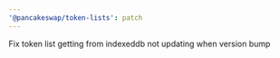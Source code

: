 ```yaml
---
'@pancakeswap/token-lists': patch
---
```


Fix token list getting from indexeddb not updating when version bump
